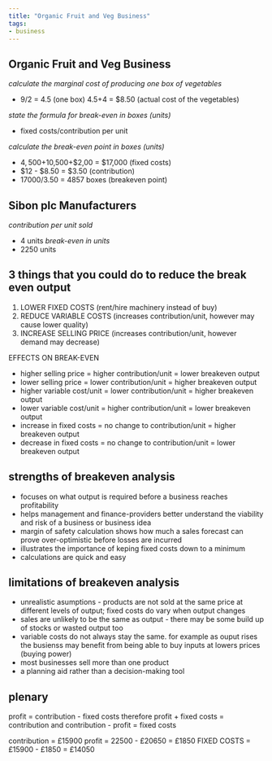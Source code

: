 ```yaml
---
title: "Organic Fruit and Veg Business"
tags:
- business
---
```


## Organic Fruit and Veg Business ##

*calculate the marginal cost of producing one box of vegetables*
- 9/2 = 4.5 (one box)
4.5+4 = $8.50 (actual cost of the vegetables)

*state the formula for break-even in boxes (units)*
- fixed costs/contribution per unit

*calculate the break-even point in boxes (units)*
- $4,500+$10,500+$2,00 = $17,000 (fixed costs)
- $12 - $8.50 = $3.50 (contribution)
- 17000/3.50 = 4857 boxes (breakeven point)

## Sibon plc Manufacturers ##

*contribution per unit sold*
- 4 units
*break-even in units*
- 2250 units

## 3 things that you could do to reduce the break even output ##

1. LOWER FIXED COSTS (rent/hire machinery instead of buy)
2. REDUCE VARIABLE COSTS (increases contribution/unit, however may cause lower quality)
3. INCREASE SELLING PRICE (increases contribution/unit, however demand may decrease)

EFFECTS ON BREAK-EVEN
- higher selling price = higher contribution/unit = lower breakeven output
- lower selling price = lower contribution/unit = higher breakeven output
- higher variable cost/unit = lower contribution/unit = higher breakeven output
- lower variable cost/unit = higher contribution/unit = lower breakeven output
- increase in fixed costs = no change to contribution/unit = higher breakeven output
- decrease in fixed costs = no change to contribution/unit = lower breakeven output

## strengths of breakeven analysis ##

- focuses on what output is required before a business reaches profitability
- helps management and finance-providers better understand the viability and risk of a business or business idea
- margin of safety calculation shows how much a sales forecast can prove over-optimistic before losses are incurred
- illustrates the importance of keping fixed costs down to a minimum
- calculations are quick and easy

## limitations of breakeven analysis ##
- unrealistic asumptions - products are not sold at the same price at different levels of output; fixed costs do vary when output changes
- sales are unlikely to be the same as output - there may be some build up of stocks or wasted output too
- variable costs do not always stay the same. for example as ouput rises the busienss may benefit from being able to buy inputs at lowers prices (buying power)
- most businesses sell more than one product
- a planning aid rather than a decision-making tool

## plenary ##
profit = contribution - fixed costs
therefore profit + fixed costs = contribution
and contribution - profit = fixed costs

contribution = £15900
profit = 22500 - £20650 = £1850
FIXED COSTS = £15900 - £1850 = £14050


‎‎







